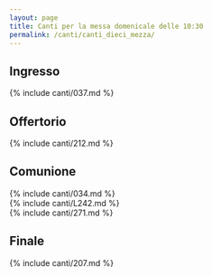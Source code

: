 ```yaml
---
layout: page
title: Canti per la messa domenicale delle 10:30
permalink: /canti/canti_dieci_mezza/
---
```


## Ingresso
{% include canti/037.md %}   

## Offertorio
{% include canti/212.md %}   

## Comunione   
{% include canti/034.md %}   
{% include canti/L242.md %}   
{% include canti/271.md %}   

## Finale
{% include canti/207.md %}   
